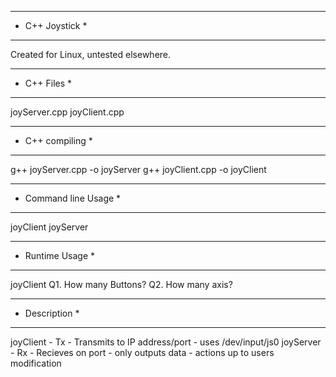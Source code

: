 ****************
* C++ Joystick *
****************

Created for Linux, untested elsewhere.

****************
* C++ Files    *
****************

joyServer.cpp 
joyClient.cpp

*****************
* C++ compiling *
*****************

g++ joyServer.cpp -o joyServer
g++ joyClient.cpp -o joyClient

**********************
* Command line Usage *
**********************

joyClient <IP address> <port>
joyServer <port>

*****************
* Runtime Usage *
*****************

joyClient
     Q1. How many Buttons?
     Q2. How many axis?

***************
* Description *
***************

joyClient - Tx - Transmits to IP address/port - uses /dev/input/js0
joyServer - Rx - Recieves on port - only outputs data - actions up to users modification
